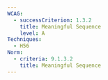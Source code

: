 ```yaml
---
WCAG:
  - successCriterion: 1.3.2
    title: Meaningful Sequence
    level: A
Techniques:
  - H56
Norm:
  - criteria: 9.1.3.2
    title: Meaningful Sequence
---
```

